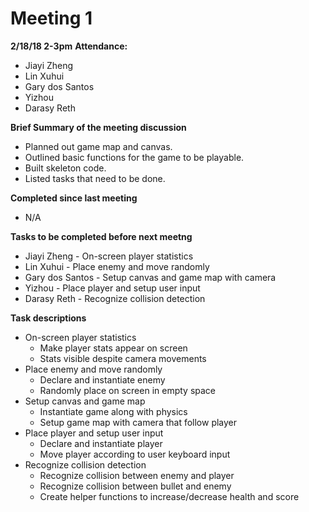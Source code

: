 # Meeting 1
 **2/18/18 2-3pm**
 **Attendance:**
 * Jiayi Zheng
 * Lin Xuhui
 * Gary dos Santos
 * Yizhou
 * Darasy Reth

 **Brief Summary of the meeting discussion**
  * Planned out game map and canvas.
  * Outlined basic functions for the game to be playable.
  * Built skeleton code.
  * Listed tasks that need to be done.

 **Completed since last meeting**
 * N/A

 **Tasks to be completed before next meetng**
 * Jiayi Zheng - On-screen player statistics
 * Lin Xuhui - Place enemy and move randomly
 * Gary dos Santos - Setup canvas and game map with camera
 * Yizhou - Place player and setup user input
 * Darasy Reth - Recognize collision detection

 **Task descriptions**
  * On-screen player statistics
    * Make player stats appear on screen
    * Stats visible despite camera movements
  * Place enemy and move randomly
    * Declare and instantiate enemy
    * Randomly place on screen in empty space
  * Setup canvas and game map
    * Instantiate game along with physics
    * Setup game map with camera that follow player
  * Place player and setup user input
    * Declare and instantiate player
    * Move player according to user keyboard input
  * Recognize collision detection
    * Recognize collision between enemy and player
    * Recognize collision between bullet and enemy
    * Create helper functions to increase/decrease health and score
